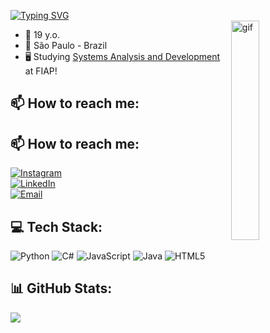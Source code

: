 [![Typing SVG](https://readme-typing-svg.demolab.com?font=Fira+Code&size=27&pause=1000&color=B0F7BB&width=500&lines=Hi%2C+I'm+Mirela+Rodrigues!+%F0%9F%8C%B1)](https://git.io/typing-svg) </br>
  <img align="right" width="30%" src="https://i.pinimg.com/originals/ff/34/3a/ff343aa8819c2573ad3409baf4af5e3e.gif" alt="gif">
- 🚀 19 y.o.
- 📍 São Paulo - Brazil 
- 🖥 Studying [Systems Analysis and Development](https://www.fiap.com.br/graduacao/tecnologo/analise-e-desenvolvimento-de-sistemas/) at FIAP!


  
## 📫 How to reach me: 
## 📫 How to reach me: 
[![Instagram](https://img.shields.io/badge/Instagram-%23E4405F.svg?logo=Instagram&logoColor=white)](https://instagram.com/mirela_psr)  
[![LinkedIn](https://img.shields.io/badge/LinkedIn-%230077B5.svg?logo=linkedin&logoColor=white)](https://www.linkedin.com/in/mirela-p-s-rodrigues-26344b2b6)  
[![Email](https://img.shields.io/badge/Email-D14836?logo=gmail&logoColor=white)](mailto:mirelapinheirosr@gmail.com)

## 💻 Tech Stack:
![Python](https://img.shields.io/badge/python-3670A0?style=for-the-badge&logo=python&logoColor=ffdd54) ![C#](https://img.shields.io/badge/c%23-%23239120.svg?style=for-the-badge&logo=csharp&logoColor=white) ![JavaScript](https://img.shields.io/badge/javascript-%23323330.svg?style=for-the-badge&logo=javascript&logoColor=%23F7DF1E) ![Java](https://img.shields.io/badge/java-%23ED8B00.svg?style=for-the-badge&logo=openjdk&logoColor=white) ![HTML5](https://img.shields.io/badge/html5-%23E34F26.svg?style=for-the-badge&logo=html5&logoColor=white)

## 📊 GitHub Stats:
 <!-- ![Anurag's GitHub stats](https://github-readme-stats.vercel.app/api?username=mirelapsr&show_icons=true&theme=transparent)<br/> -->
  ![](https://github-readme-stats.vercel.app/api/top-langs/?username=mirelapsr&theme=dark&hide_border=false&include_all_commits=false&count_private=false&layout=compact) 
<!--
**mirelapsr/mirelapsr** is a ✨ _special_ ✨ repository because its `README.md` (this file) appears on your GitHub profile.

Here are some ideas to get you started:

- 🔭 I’m currently working on ...
- 🌱 I’m currently learning ...
- 👯 I’m looking to collaborate on ...
- 🤔 I’m looking for help with ...
- 💬 Ask me about ...
- 📫 How to reach me: ...
- 😄 Pronouns: ...
- ⚡ Fun fact: ...
-->
